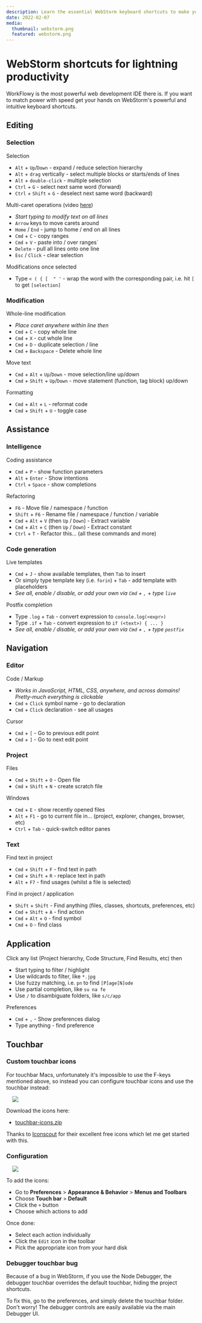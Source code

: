 ```yaml
---
description: Learn the essential WebStorm keyboard shortcuts to make you the most productive developer in the office
date: 2022-02-07
media:
  thumbnail: webstorm.png
  featured: webstorm.png
---
```


# WebStorm shortcuts for lightning productivity

WorkFlowy is the most powerful web development IDE there is. If you want to match power with speed get your hands on WebStorm's powerful and intuitive keyboard shortcuts.

<NavToc />

## Editing

### Selection

Selection

- `Alt` + `Up`/`Down` - expand / reduce selection hierarchy
- `Alt` + `drag` vertically - select multiple blocks or starts/ends of lines
- `Alt` + `double-click` - multiple selection
- `Ctrl` + `G` - select next same word (forward)
- `Ctrl` + `Shift` + `G` - deselect next same word (backward)

Multi-caret operations (video [here](https://www.youtube.com/watch?v=PIqBf7Ekjgk))

- _Start typing to modify text on all lines_
- `Arrow` keys to move carets around
- `Home` / `End` - jump to home / end on all lines
- `Cmd` + `C` - copy ranges
- `Cmd` + `V` - paste into / over ranges`
- `Delete` - pull all lines onto one line
- `Esc` / `Click` - clear selection

Modifications once selected

- Type `< ( { [  " '` - wrap the word with the corresponding pair, i.e. hit `[` to get `[selection]`

### Modification

Whole-line modification

- _Place caret anywhere within line then_
- `Cmd` + `C` - copy whole line
- `Cmd` + `X` - cut whole line
- `Cmd` + `D` - duplicate selection / line
- `Cmd` + `Backspace` - Delete whole line

Move text

- `Cmd` + `Alt` + `Up`/`Down` - move selection/line up/down
- `Cmd` + `Shift` + `Up`/`Down` - move statement (function, tag block) up/down

Formatting

- `Cmd` + `Alt` + `L` - reformat code
- `Cmd` + `Shift` + `U` - toggle case

## Assistance

### Intelligence

Coding assistance

- `Cmd` + `P` - show function parameters
- `Alt` + `Enter` - Show intentions
- `Ctrl` + `Space` - show completions

Refactoring

- `F6` - Move file / namespace / function
- `Shift` + `F6` - Rename file / namespace / function / variable
- `Cmd` + `Alt` + `V` (then `Up` / `Down`) - Extract variable
- `Cmd` + `Alt` + `C` (then `Up` / `Down`) - Extract constant
- `Ctrl` + `T` - Refactor this... (all these commands and more)

### Code generation

Live templates

- `Cmd` + `J` - show available templates, then `Tab` to insert
- Or simply type template key (i.e. `forin`) + `Tab` - add template with placeholders 
- _See all, enable / disable, or add your own via `Cmd` + `,` + type `live`_

Postfix completion

- Type `.log` + `Tab` - convert expression to `console.log(<expr>)` 
- Type `.if` + `Tab` - convert expression to `if (<text>) { ... }`
- _See all, enable / disable, or add your own via `Cmd` + `,` + type `postfix`_

## Navigation

### Editor

Code / Markup

- _Works in JavaScript, HTML, CSS, anywhere, and across domains! Pretty-much everything is clickable_ 
- `Cmd` + `Click` symbol name - go to declaration
- `Cmd` + `Click` declaration - see all usages

Cursor

- `Cmd` + `[` - Go to previous edit point
- `Cmd` + `]` - Go to next edit point

### Project

Files

- `Cmd` + `Shift` + `O` - Open file
- `Cmd` + `Shift` + `N` - create scratch file

Windows

- `Cmd` + `E` - show recently opened files
- `Alt` + `F1` - go to current file in... (project, explorer, changes, browser, etc)
- `Ctrl` + `Tab` - quick-switch editor panes

### Text

Find text in project

- `Cmd` + `Shift` + `F` - find text in path
- `Cmd` + `Shift` + `R` - replace text in path
- `Alt` + `F7` - find usages (whilst a file is selected)

Find in project / application

- `Shift` + `Shift` - Find anything (files, classes, shortcuts, preferences, etc)
- `Cmd` + `Shift` + `A` - find action
- `Cmd` + `Alt` + `O` - find symbol
- `Cmd` + `O` - find class


## Application

Click any list (Project hierarchy, Code Structure, Find Results, etc) then

- Start typing to filter / highlight
- Use wildcards to filter, like `*.jpg`
- Use fuzzy matching, i.e. `pn` to find `[P]age[N]ode`
- Use partial completion, like `su na fe`
- Use `/` to disambiguate folders, like `s/c/app`

Preferences

- `Cmd` + `,` - Show preferences dialog
- Type anything - find preference

## Touchbar

### Custom touchbar icons

For touchbar Macs, unfortunately it's impossible to use the F-keys mentioned above, so instead you can configure touchbar icons and use the touchbar instead:

<img src="./touchbar.png" style="margin-left: 1rem; max-width: 700px;">

Download the icons here:

- [touchbar-icons.zip](https://github.com/davestewart/davestewart-site/tree/main/content/blog/software/webstorm-shortcuts/touchbar-icons.zip)

Thanks to [Iconscout](https://iconscout.com/unicons/explore/line) for their excellent free icons which let me get started with this.

### Configuration

<img src="./touchbar-config.png" style="margin-left: 1rem; max-width: 270px;">

To add the icons:

- Go to **Preferences** > **Appearance & Behavior** > **Menus and Toolbars**
- Choose **Touch bar** > **Default**
- Click the `+` button
- Choose which actions to add

Once done:

- Select each action individually
- Click the `Edit` icon in the toolbar
- Pick the appropriate icon from your hard disk 

### Debugger touchbar bug

Because of a bug in WebStorm, if you use the Node Debugger, the debugger touchbar overrides the default touchbar, hiding the project shortcuts.

To fix this, go to the preferences, and simply delete the touchbar folder. Don't worry! The debugger controls are easily available via the main Debugger UI.
